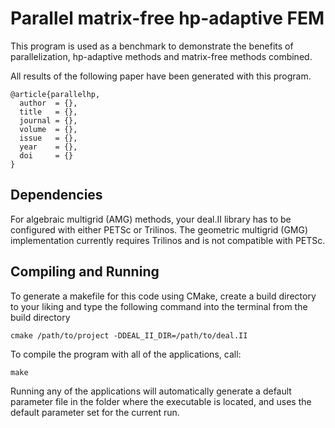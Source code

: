 Parallel matrix-free hp-adaptive FEM
====================================

This program is used as a benchmark to demonstrate the benefits of
parallelization, hp-adaptive methods and matrix-free methods combined.

All results of the following paper have been generated with this
program.

	@article{parallelhp,
	  author  = {},
	  title   = {},
	  journal = {},
	  volume  = {},
	  issue   = {},
	  year    = {},
	  doi     = {}
	}


Dependencies
------------

For algebraic multigrid (AMG) methods, your deal.II library has to be
configured with either PETSc or Trilinos. The geometric multigrid (GMG)
implementation currently requires Trilinos and is not compatible with
PETSc.


Compiling and Running
---------------------

To generate a makefile for this code using CMake, create a build
directory to your liking and type the following command into the
terminal from the build directory

	cmake /path/to/project -DDEAL_II_DIR=/path/to/deal.II

To compile the program with all of the applications, call:

	make
  
Running any of the applications will automatically generate a
default parameter file in the folder where the executable is
located, and uses the default parameter set for the current run.
